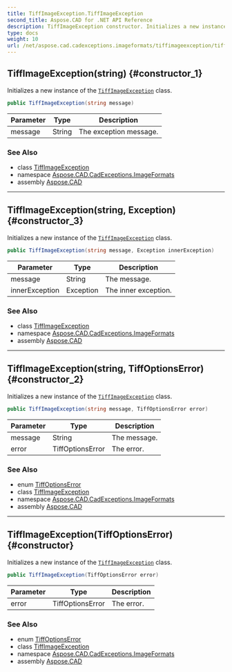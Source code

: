 ```yaml
---
title: TiffImageException.TiffImageException
second_title: Aspose.CAD for .NET API Reference
description: TiffImageException constructor. Initializes a new instance of the TiffImageException class
type: docs
weight: 10
url: /net/aspose.cad.cadexceptions.imageformats/tiffimageexception/tiffimageexception/
---
```

## TiffImageException(string) {#constructor_1}

Initializes a new instance of the [`TiffImageException`](../) class.

```csharp
public TiffImageException(string message)
```

| Parameter | Type | Description |
| --- | --- | --- |
| message | String | The exception message. |

### See Also

* class [TiffImageException](../)
* namespace [Aspose.CAD.CadExceptions.ImageFormats](../../../aspose.cad.cadexceptions.imageformats/)
* assembly [Aspose.CAD](../../../)

---

## TiffImageException(string, Exception) {#constructor_3}

Initializes a new instance of the [`TiffImageException`](../) class.

```csharp
public TiffImageException(string message, Exception innerException)
```

| Parameter | Type | Description |
| --- | --- | --- |
| message | String | The message. |
| innerException | Exception | The inner exception. |

### See Also

* class [TiffImageException](../)
* namespace [Aspose.CAD.CadExceptions.ImageFormats](../../../aspose.cad.cadexceptions.imageformats/)
* assembly [Aspose.CAD](../../../)

---

## TiffImageException(string, TiffOptionsError) {#constructor_2}

Initializes a new instance of the [`TiffImageException`](../) class.

```csharp
public TiffImageException(string message, TiffOptionsError error)
```

| Parameter | Type | Description |
| --- | --- | --- |
| message | String | The message. |
| error | TiffOptionsError | The error. |

### See Also

* enum [TiffOptionsError](../../../aspose.cad.imageoptions/tiffoptionserror/)
* class [TiffImageException](../)
* namespace [Aspose.CAD.CadExceptions.ImageFormats](../../../aspose.cad.cadexceptions.imageformats/)
* assembly [Aspose.CAD](../../../)

---

## TiffImageException(TiffOptionsError) {#constructor}

Initializes a new instance of the [`TiffImageException`](../) class.

```csharp
public TiffImageException(TiffOptionsError error)
```

| Parameter | Type | Description |
| --- | --- | --- |
| error | TiffOptionsError | The error. |

### See Also

* enum [TiffOptionsError](../../../aspose.cad.imageoptions/tiffoptionserror/)
* class [TiffImageException](../)
* namespace [Aspose.CAD.CadExceptions.ImageFormats](../../../aspose.cad.cadexceptions.imageformats/)
* assembly [Aspose.CAD](../../../)


